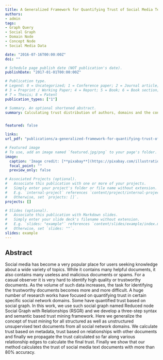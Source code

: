 ```yaml
---
title: A Generalized Framework for Quantifying Trust of Social Media Text Documents
authors:
- admin
tags:
- Graph Query 
- Social Graph 
- Domain Node 
- Concept Node 
- Social Media Data 

date: "2016-07-16T00:00:00Z"
doi: ""

# Schedule page publish date (NOT publication's date).
publishDate: "2017-01-01T00:00:00Z"

# Publication type.
# Legend: 0 = Uncategorized; 1 = Conference paper; 2 = Journal article;
# 3 = Preprint / Working Paper; 4 = Report; 5 = Book; 6 = Book section;
# 7 = Thesis; 8 = Patent
publication_types: ["1"]

# Summary. An optional shortened abstract.
summary: Calculating trust distribution of authors, domains and the content of the document itself.


featured: false

links:
url_pdf: "publications/a-generalized-framework-for-quantifying-trust-of-social-media-text-documents.pdf"

# Featured image
# To use, add an image named `featured.jpg/png` to your page's folder. 
image:
  caption: 'Image credit: [**pixabay**](https://pixabay.com/illustrations/road-town-sign-place-name-sign-924566/)'
  focal_point: ""
  preview_only: false

# Associated Projects (optional).
#   Associate this publication with one or more of your projects.
#   Simply enter your project's folder or file name without extension.
#   E.g. `internal-project` references `content/project/internal-project/index.md`.
#   Otherwise, set `projects: []`.
projects: []

# Slides (optional).
#   Associate this publication with Markdown slides.
#   Simply enter your slide deck's filename without extension.
#   E.g. `slides: "example"` references `content/slides/example/index.md`.
#   Otherwise, set `slides: ""`.
slides: example
---
```


<h2> Abstract </h2>

Social media has become a very popular place for users seeking knowledge about a wide variety of topics. While it contains many helpful documents, it also contains many useless and malicious documents or spams. For a casual observer it is very hard to identify high quality or trustworthy documents. As the volume of such data increases, the task for identifying the trustworthy documents becomes more and more difficult. A huge number of research works have focused on quantifying trust in certain specific social network domains. Some have quantified trust based on social graph. In this work, we use such social graph named Reduced node Social Graph with Relationships (RSGR) and we develop a three-step syntax and semantic based trust mining framework. Here we generalize the concept of trust mining for all structured as well as unstructured unsupervised text documents from all social network domains. We calculate trust based on metadata, trust based on relationships with other documents and finally we propagate the trust calculated so far along various relationship edges to calculate the final trust. Finally we show that our method calculates the trust of social media text documents with more than 80% accuracy.


